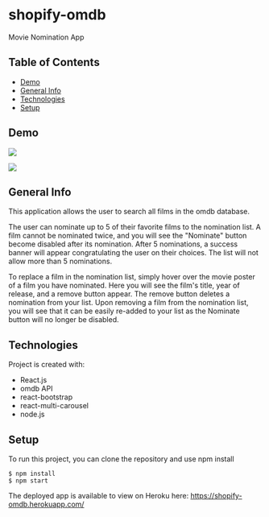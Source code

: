 # shopify-omdb
Movie Nomination App

## Table of Contents
* [Demo](#demo)
* [General Info](#general-info)
* [Technologies](#technologies)
* [Setup](#setup)

## Demo
![](shopify-demo1.gif)

![](demo2.gif)

## General Info
This application allows the user to search all films in the omdb database.

The user can nominate up to 5 of their favorite films to the nomination list. A film cannot be nominated twice, and you will see the "Nominate" button become disabled after its nomination. After 5 nominations, a success banner will appear congratulating the user on their choices. The list will not allow more than 5 nominations. 

To replace a film in the nomination list, simply hover over the movie poster of a film you have nominated. Here you will see the film's title, year of release, and a remove button appear. The remove button deletes a nomination from your list. Upon removing a film from the nomination list, you will see that it can be easily re-added to your list as the Nominate button will no longer be disabled.

## Technologies
Project is created with:
* React.js
* omdb API
* react-bootstrap
* react-multi-carousel
* node.js

## Setup
To run this project, you can clone the repository and use npm install

```
$ npm install
$ npm start

```

The deployed app is available to view on Heroku here:
https://shopify-omdb.herokuapp.com/